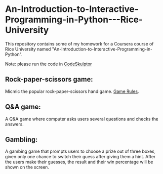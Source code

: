 # An-Introduction-to-Interactive-Programming-in-Python---Rice-University

This repository contains some of my homework for a Coursera course of Rice University named "An-Introduction-to-Interactive-Programming-in-Python".

Note: please run the code in [CodeSkulptor][2] 

## Rock-paper-scissors game:

Micmic the popular rock-paper-scissors hand game. [Game Rules][1].

## Q&A game:

A Q&A game where computer asks users several questions and checks the answers.

## Gambling: 

A gambing game that prompts users to choose a prize out of three boxes, given only one chance to switch their guess after giving them a hint.
After the users make their guesses, the result and their win percentage will be shown on the screen.

  [1]: https://en.wikipedia.org/wiki/Rock%E2%80%93paper%E2%80%93scissors
  [2]: http://www.codeskulptor.org/
